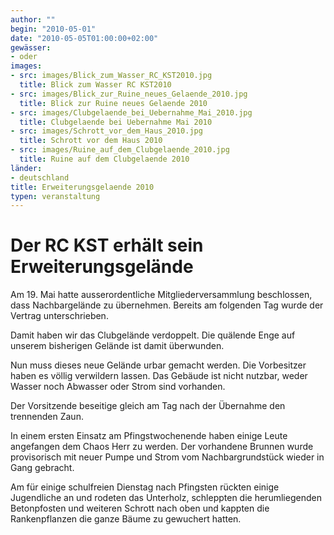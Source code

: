 ```yaml
---
author: ""
begin: "2010-05-01"
date: "2010-05-05T01:00:00+02:00"
gewässer:
- oder
images:
- src: images/Blick_zum_Wasser_RC_KST2010.jpg
  title: Blick zum Wasser RC KST2010
- src: images/Blick_zur_Ruine_neues_Gelaende_2010.jpg
  title: Blick zur Ruine neues Gelaende 2010
- src: images/Clubgelaende_bei_Uebernahme_Mai_2010.jpg
  title: Clubgelaende bei Uebernahme Mai 2010
- src: images/Schrott_vor_dem_Haus_2010.jpg
  title: Schrott vor dem Haus 2010
- src: images/Ruine_auf_dem_Clubgelaende_2010.jpg
  title: Ruine auf dem Clubgelaende 2010
länder: 
- deutschland
title: Erweiterungsgelaende 2010
typen: veranstaltung
---
```



# Der RC KST erhält sein Erweiterungsgelände


Am 19. Mai hatte ausserordentliche Mitgliederversammlung beschlossen, dass Nachbargelände zu übernehmen. Bereits am folgenden Tag wurde der Vertrag unterschrieben.

Damit haben wir das Clubgelände verdoppelt. Die quälende Enge auf unserem bisherigen Gelände ist damit überwunden.

Nun muss dieses neue Gelände urbar gemacht werden. Die Vorbesitzer haben es völlig verwildern lassen. Das Gebäude ist nicht nutzbar, weder Wasser noch Abwasser oder Strom sind vorhanden.

Der Vorsitzende beseitige gleich am Tag nach der Übernahme den trennenden Zaun.

In einem ersten Einsatz am Pfingstwochenende haben einige Leute angefangen dem Chaos Herr zu werden. Der vorhandene Brunnen wurde provisorisch mit neuer Pumpe und Strom vom Nachbargrundstück wieder in Gang gebracht.

Am für einige schulfreien Dienstag nach Pfingsten rückten einige Jugendliche an und rodeten das Unterholz, schleppten die herumliegenden Betonpfosten und weiteren Schrott nach oben und kappten die Rankenpflanzen die ganze Bäume zu gewuchert hatten.
